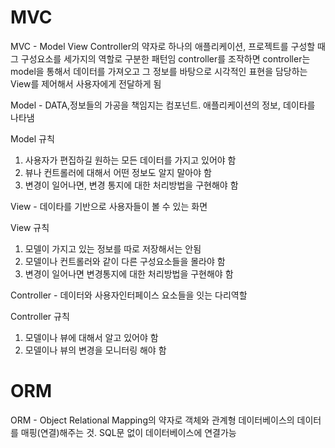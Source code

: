 # MVC
MVC - Model View Controller의 약자로 하나의 애플리케이션, 프로젝트를 구성할 때 그 구성요소를 세가지의 역할로 구분한 패턴임
controller를 조작하면 controller는 model을 통해서 데이터를 가져오고 그 정보를 바탕으로 시각적인 표현을 담당하는 View를 제어해서 사용자에게 전달하게 됨

Model - DATA,정보들의 가공을 책임지는 컴포넌트. 애플리케이션의 정보, 데이타를 나타냄

Model 규칙
1. 사용자가 편집하길 원하는 모든 데이터를 가지고 있어야 함
2. 뷰나 컨트롤러에 대해서 어떤 정보도 알지 말아야 함
3. 변경이 일어나면, 변경 통지에 대한 처리방법을 구현해야 함

View - 데이타를 기반으로 사용자들이 볼 수 있는 화면

View 규칙
1. 모델이 가지고 있는 정보를 따로 저장해서는 안됨
2. 모델이나 컨트롤러와 같이 다른 구성요소들을 몰라야 함
3. 변경이 일어나면 변경통지에 대한 처리방법을 구현해야 함

Controller - 데이터와 사용자인터페이스 요소들을 잇는 다리역할

Controller 규칙
1. 모델이나 뷰에 대해서 알고 있어야 함
2. 모델이나 뷰의 변경을 모니터링 해야 함

# ORM
ORM - Object Relational Mapping의 약자로 객체와 관계형 데이터베이스의 데이터를 매핑(연결)해주는 것. SQL문 없이 데이터베이스에 연결가능